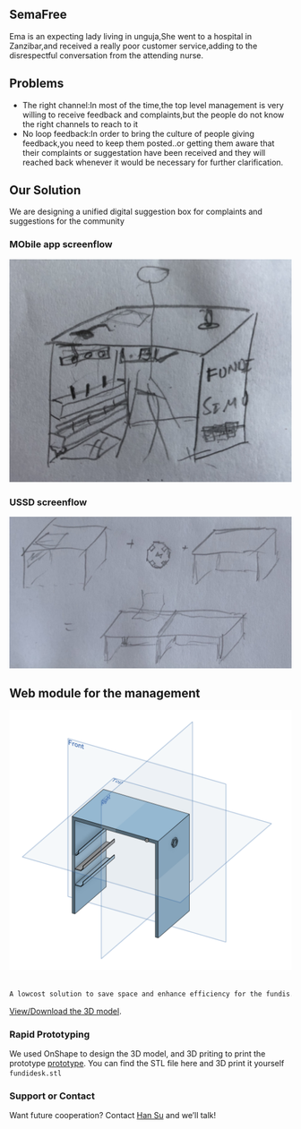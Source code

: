 ## SemaFree

Ema is an expecting lady living in unguja,She went to a hospital in Zanzibar,and received a really poor customer service,adding to the disrespectful conversation from the attending nurse. 


## Problems
- The right channel:In most of the time,the top level management is very willing to receive feedback and complaints,but the people do not know the right channels to reach to it
- No loop feedback:In order to bring the culture of people giving feedback,you need to keep them posted..or getting them aware that their complaints or suggestation have been received and they will reached back whenever it would be necessary for further clarification.


## Our Solution

We are designing a unified digital suggestion box for complaints and suggestions for the community

### MObile app screenflow
![Image](https://github.com/suhan1996/fundidesk/blob/master/IMG_5262.jpg?raw=true)
### USSD screenflow
![Image](https://github.com/suhan1996/fundidesk/blob/master/IMG_5263.jpg?raw=true)

## Web module for the management
![Image](https://github.com/suhan1996/fundidesk/blob/master/Screenshot%202019-01-08%20at%2014.58.53.png?raw=true)



```markdown

A lowcost solution to save space and enhance efficiency for the fundis.

```

[View/Download the 3D model](https://cad.onshape.com/documents/770dbdb6e5e5786d75164041/w/601f35e9fa386c2315229862/e/ac914ba21baa19614e4c4a59).

### Rapid Prototyping

We used OnShape to design the 3D model, and 3D priting to print the prototype [prototype](https://cad.onshape.com/documents/770dbdb6e5e5786d75164041/w/601f35e9fa386c2315229862/e/ac914ba21baa19614e4c4a59). You can find the STL file here and 3D print it yourself `fundidesk.stl` 

### Support or Contact

Want future cooperation? Contact [Han Su](http://hansu.studio) and we’ll talk!
